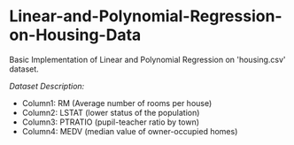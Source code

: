 # Linear-and-Polynomial-Regression-on-Housing-Data
Basic Implementation of Linear and Polynomial Regression on 'housing.csv' dataset.

*Dataset Description:*
- Column1: RM (Average number of rooms per house)
- Column2: LSTAT (lower status of the population)
- Column3: PTRATIO (pupil-teacher ratio by town)
- Column4: MEDV (median value of owner-occupied homes)
